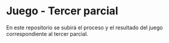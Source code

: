 # Juego - Tercer parcial
 En este repositorio se subirá el proceso y el resultado del juego correspondiente al tercer parcial.
